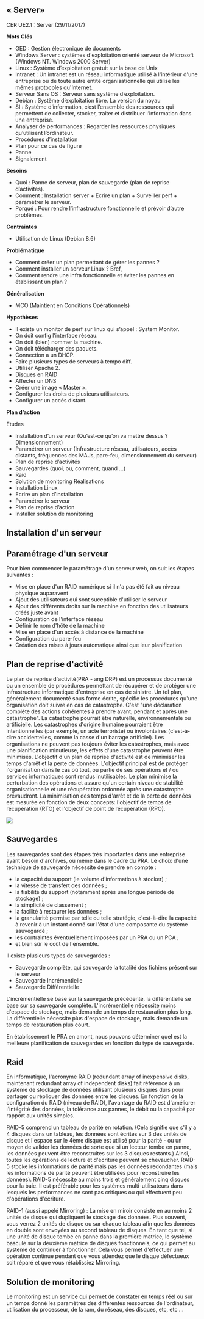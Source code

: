 
## **« Server»**
CER UE2.1 : Server (29/11/2017)

**Mots Clés**
-	GED : Gestion électronique de documents
-	Windows Server :  systèmes d'exploitation orienté serveur de Microsoft (Windows NT. Windows 2000 Server)
-	Linux : Système d’exploitation gratuit sur la base de Unix
-	Intranet : Un intranet est un réseau informatique utilisé à l'intérieur d'une entreprise ou de toute autre entité organisationnelle qui utilise les mêmes protocoles qu'Internet.
-	Serveur Sans OS : Serveur sans système d’exploitation.
-	Debian : Système d’exploitation libre. La version du noyau 
-	SI : Système d’information, c’est l’ensemble des ressources qui permettent de collecter, stocker, traiter et distribuer l’information dans une entreprise.
-	Analyser de performances : Regarder les ressources physiques qu’utilisent l’ordinateur.
-	Procédures d’installation  
-	Plan pour ce cas de figure 
-	Panne
-	Signalement

**Besoins**
-	Quoi : Panne de serveur, plan de sauvegarde (plan de reprise d’activités).
-	Comment : Installation server + Ecrire un plan + Surveiller perf + paramétrer le serveur.
-	Porqué : Pour rendre l’infrastructure fonctionnelle et prévoir d’autre problèmes.

**Contraintes**
-	Utilisation de Linux (Debian 8.6)

**Problématique**
-	Comment créer un plan permettant de gérer les pannes ?
-	Comment installer un serveur Linux ?
 Bref,
-	Comment rendre une infra fonctionnelle et éviter les pannes en établissant un plan ?

**Généralisation**
-	MCO (Maintient en Conditions Opérationnels)

**Hypothèses**
-	Il existe un monitor de perf sur linux qui s’appel : System Monitor.
-	On doit config l’interface réseau.
-	On doit (bien) nommer la machine.
-	On doit télécharger des paquets.
-	Connection a un DHCP.
-	Faire plusieurs types de serveurs à tempo diff.
-	Utiliser Apache 2.
-	Disques en RAID
-	Affecter un DNS
-	Créer une image « Master ».
-	Configurer les droits de plusieurs utilisateurs.
-	Configurer un accès distant.

**Plan d’action**

Etudes 
-	Installation d’un serveur (Qu’est-ce qu’on va mettre dessus ? Dimensionnement)
-	Paramétrer un serveur (Infrastructure réseau, utilisateurs, accès distants, fréquences des MAJs, pare-feu, dimensionnement du serveur)
-	Plan de reprise d’activités
-	Sauvegardes (quoi, ou, comment, quand …)
-	Raid
-	Solution de monitoring
Réalisations
-	Installation Linux
-	Ecrire un plan d’installation
-	Paramétrer le serveur
-	Plan de reprise d’action
-	Installer solution de monitoring


## Installation d'un serveur



## Paramétrage d'un serveur

Pour bien commencer le paramétrage d'un serveur web, on suit les étapes suivantes :

* Mise en place d'un RAID numérique si il n'a pas été fait au niveau physique auparavent
* Ajout des utilisateurs qui sont suceptible d'utiliser le serveur
* Ajout des différents droits sur la machine en fonction des utilisateurs créés juste avant
* Configuration de l'interface réseau
* Définir le nom d'hôte de la machine
* Mise en place d'un accès à distance de la machine
* Configuration du pare-feu
* Création des mises à jours automatique ainsi que leur planification


## Plan de reprise d'activité

Le plan de reprise d'activité(PRA - ang DRP) est un processus documenté ou un ensemble de procédures permettant de récupérer et de protéger une infrastructure informatique d'entreprise en cas de sinistre. Un tel plan, généralement documenté sous forme écrite, spécifie les procédures qu'une organisation doit suivre en cas de catastrophe. C'est "une déclaration complète des actions cohérentes à prendre avant, pendant et après une catastrophe". La catastrophe pourrait être naturelle, environnementale ou artificielle. Les catastrophes d'origine humaine pourraient être intentionnelles (par exemple, un acte terroriste) ou involontaires (c'est-à-dire accidentelles, comme la casse d'un barrage artificiel).
Les organisations ne peuvent pas toujours éviter les catastrophes, mais avec une planification minutieuse, les effets d'une catastrophe peuvent être minimisés. L'objectif d'un plan de reprise d'activité est de minimiser les temps d'arrêt et la perte de données. L'objectif principal est de protéger l'organisation dans le cas où tout, ou partie de ses opérations et / ou services informatiques sont rendus inutilisables. Le plan minimise la perturbation des opérations et assure qu'un certain niveau de stabilité organisationnelle et une récupération ordonnée après une catastrophe prévaudront. La minimisation des temps d'arrêt et de la perte de données est mesurée en fonction de deux concepts: l'objectif de temps de récupération (RTO) et l'objectif de point de récupération (RPO).

![](https://image.prntscr.com/image/iZA7IbhkSQeqKi9uLfV9jg.png)

## Sauvegardes 

Les sauvegardes sont des étapes très importantes dans une entreprise ayant besoin d'archives, ou même dans le cadre du PRA. 
Le choix d'une technique de sauvegarde nécessite de prendre en compte :
* la capacité du support (le volume d'informations à stocker) ;
* la vitesse de transfert des données ;
* la fiabilité du support (notamment après une longue période de stockage) ;
* la simplicité de classement ;
* la facilité à restaurer les données ;
* la granularité permise par telle ou telle stratégie, c'est-à-dire la capacité à revenir à un instant donné sur l'état d'une composante du système sauvegardé ;
* les contraintes éventuellement imposées par un PRA ou un PCA ;
* et bien sûr le coût de l'ensemble.

Il existe plusieurs types de sauvegardes :
* Sauvegarde complète, qui sauvegarde la totalité des fichiers présent sur le serveur
* Sauvegarde Incrémentielle
* Sauvegarde Différentielle

L'incrémentielle se base sur la sauvegarde précédente, la différentielle se base sur sa sauvegarde complète. L'incrémentielle nécessite moins d'espace de stockage, mais demande un temps de restauration plus long. La différentielle nécessite plus d'espace de stockage, mais demande un temps de restauration plus court.

En établissement le PRA en amont, nous pouvons déterminer quel est la meilleure planification de sauvegardes en fonction du type de sauvegarde.

## Raid

En informatique, l'acronyme RAID (redundant array of inexpensive disks, maintenant redundant array of independent disks) fait référence à un système de stockage de données utilisant plusieurs disques durs pour partager ou répliquer des données entre les disques. En fonction de la configuration du RAID (niveau de RAID), l'avantage du RAID est d'améliorer l'intégrité des données, la tolérance aux pannes, le débit ou la capacité par rapport aux unités simples.

RAID-5 comprend un tableau de parité en rotation. (Cela signifie que s'il y a 4 disques dans un tableau, les données sont écrites sur 3 des unités de disque et l'espace sur le 4ème disque est utilisé pour la parité - ou un moyen de valider les données de sorte que si un lecteur tombe en panne, les données peuvent être reconstruites sur les 3 disques restants.) Ainsi, toutes les opérations de lecture et d'écriture peuvent se chevaucher. RAID-5 stocke les informations de parité mais pas les données redondantes (mais les informations de parité peuvent être utilisées pour reconstruire les données). RAID-5 nécessite au moins trois et généralement cinq disques pour la baie. Il est préférable pour les systèmes multi-utilisateurs dans lesquels les performances ne sont pas critiques ou qui effectuent peu d'opérations d'écriture.

RAID-1 (aussi appelé Mirroring) : La mise en miroir consiste en au moins 2 unités de disque qui dupliquent le stockage des données. Plus souvent, vous verrez 2 unités de disque ou sur chaque tableau afin que les données en double sont envoyées au second tableau de disques. En tant que tel, si une unité de disque tombe en panne dans la première matrice, le système bascule sur la deuxième matrice de disques fonctionnels, ce qui permet au système de continuer à fonctionner. Cela vous permet d'effectuer une opération continue pendant que vous attendez que le disque défectueux soit réparé et que vous rétablissiez Mirroring.

## Solution de monitoring 

Le monitoring est un service qui permet de constater en temps réel ou sur un temps donné les paramètres des différentes ressources de l'ordinateur, utilisation du processeur, de la ram, du réseau, des disques, etc, etc ...
